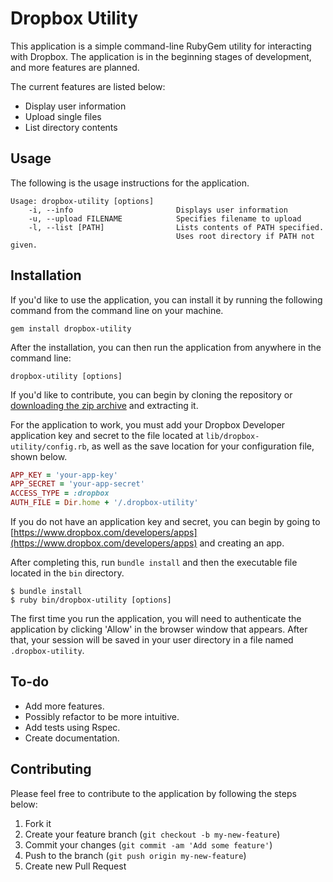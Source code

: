 # Dropbox Utility

This application is a simple command-line RubyGem utility for interacting with Dropbox. The application is in the
beginning stages of development, and more features are planned.

The current features are listed below:

* Display user information
* Upload single files
* List directory contents


## Usage

The following is the usage instructions for the application.

```
Usage: dropbox-utility [options]
    -i, --info                       Displays user information
    -u, --upload FILENAME            Specifies filename to upload
    -l, --list [PATH]                Lists contents of PATH specified.
                                     Uses root directory if PATH not given.
```


## Installation


If you'd like to use the application, you can install it by running the following command from the command
line on your machine.
```
gem install dropbox-utility
```

After the installation, you can then run the application from anywhere in the command line:

```
dropbox-utility [options]
```

If you'd like to contribute, you can begin by cloning the repository or
[downloading the zip archive](https://github.com/caseyscarborough/dropbox-utility/archive/master.zip) and
extracting it.

For the application to work, you must add your Dropbox Developer application key and secret to the file located at
<code>lib/dropbox-utility/config.rb</code>, as well as the save location for your configuration file, shown below.
```ruby
APP_KEY = 'your-app-key'
APP_SECRET = 'your-app-secret'
ACCESS_TYPE = :dropbox
AUTH_FILE = Dir.home + '/.dropbox-utility'
```

If you do not have an application key and secret, you can begin by going to [https://www.dropbox.com/developers/apps](https://www.dropbox.com/developers/apps)
and creating an app.

After completing this, run <code>bundle install</code> and then the executable file located in the <code>bin</code> directory.

```
$ bundle install
$ ruby bin/dropbox-utility [options]
```

The first time you run the application, you will need to authenticate the application by clicking 'Allow' in
the browser window that appears. After that, your session will be saved in your user directory in a file named
<code>.dropbox-utility</code>.

## To-do

* Add more features.
* Possibly refactor to be more intuitive.
* Add tests using Rspec.
* Create documentation.


## Contributing

Please feel free to contribute to the application by following the steps below:

1. Fork it
2. Create your feature branch (`git checkout -b my-new-feature`)
3. Commit your changes (`git commit -am 'Add some feature'`)
4. Push to the branch (`git push origin my-new-feature`)
5. Create new Pull Request
